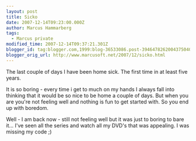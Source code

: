 ```yaml
---
layout: post
title: Sicko
date: 2007-12-14T09:23:00.000Z
author: Marcus Hammarberg
tags:
  - Marcus private
modified_time: 2007-12-14T09:37:21.301Z
blogger_id: tag:blogger.com,1999:blog-36533086.post-3946478262004375040
blogger_orig_url: http://www.marcusoft.net/2007/12/sicko.html
---
```


The
last couple of days I have been home sick. The first time in at least
five years.

It is so boring - every time
i get to much on my hands I always fall into thinking that it would be
so nice to be home a couple of days. But when you are you're not
feeling well and nothing is fun to get started with. So you end up with
boredom.

Well - I am back now - still not feeling well but it was just to boring
to bare it... I've seen all the series and watch all my DVD's that was
appealing. I was missing my code ;)
